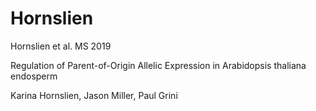 # Hornslien
Hornslien et al. MS 2019 

Regulation of Parent-of-Origin Allelic Expression in Arabidopsis thaliana endosperm

Karina Hornslien, Jason Miller, Paul Grini
